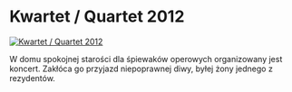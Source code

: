 Kwartet / Quartet 2012 
=============
[![Kwartet / Quartet 2012 ](http://vidos.pl/images/player.gif)](http://vidos.pl/kwartet-quartet-2012)

 W domu spokojnej starości dla śpiewaków operowych organizowany jest koncert. Zakłóca go przyjazd niepoprawnej diwy, byłej żony jednego z rezydentów.
